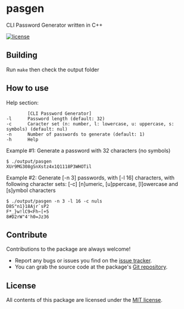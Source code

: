 # pasgen
CLI Password Generator written in C++

[![license](https://img.shields.io/github/license/mashape/apistatus.svg)](https://github.com/OsoianMarcel/promise-all-always/blob/master/LICENSE)

## Building
Run `make` then check the output folder

## How to use
Help section:
```
        [CLI Password Generator]
-l      Password length (default: 32)
-c      Caracter set (n: number, l: lowercase, u: uppercase, s: symbols) (default: nul)
-n      Number of passwords to generate (default: 1)
-h      Help
```

Example #1: Generate a password with 32 characters (no symbols)
```
$ ./output/pasgen 
XUr9MG308gSnXstz4x1Q1118P3WHOTil
```

Example #2: Generate [-n 3] passwords, with [-l 16] characters, with following character sets: [-c] [n]umeric, [u]ppercase, [l]owercase and [s]ymbol characters
```
$ ./output/pasgen -n 3 -l 16 -c nuls
D8S"n1}18Ajr`sP2
F*_}w!lC9<Fh~[+5
8#D2rW"4'h0=Jz36
```

## Contribute

Contributions to the package are always welcome!

* Report any bugs or issues you find on the [issue tracker].
* You can grab the source code at the package's [Git repository].

## License

All contents of this package are licensed under the [MIT license].

[issue tracker]: https://github.com/OsoianMarcel/pasgen/issues
[Git repository]: https://github.com/OsoianMarcel/pasgen
[MIT license]: LICENSE